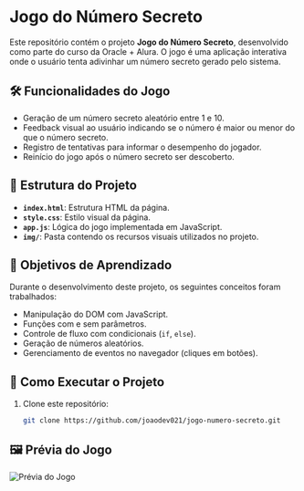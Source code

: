 # Jogo do Número Secreto

Este repositório contém o projeto **Jogo do Número Secreto**, desenvolvido como parte do curso da Oracle + Alura. O jogo é uma aplicação interativa onde o usuário tenta adivinhar um número secreto gerado pelo sistema.

## 🛠️ Funcionalidades do Jogo

- Geração de um número secreto aleatório entre 1 e 10.
- Feedback visual ao usuário indicando se o número é maior ou menor do que o número secreto.
- Registro de tentativas para informar o desempenho do jogador.
- Reinício do jogo após o número secreto ser descoberto.

## 📂 Estrutura do Projeto

- **`index.html`**: Estrutura HTML da página.
- **`style.css`**: Estilo visual da página.
- **`app.js`**: Lógica do jogo implementada em JavaScript.
- **`img/`**: Pasta contendo os recursos visuais utilizados no projeto.

## 🎯 Objetivos de Aprendizado

Durante o desenvolvimento deste projeto, os seguintes conceitos foram trabalhados:

- Manipulação do DOM com JavaScript.
- Funções com e sem parâmetros.
- Controle de fluxo com condicionais (`if`, `else`).
- Geração de números aleatórios.
- Gerenciamento de eventos no navegador (cliques em botões).

## 🚀 Como Executar o Projeto

1. Clone este repositório:
   ```bash
   git clone https://github.com/joaodev021/jogo-numero-secreto.git


## 🖼️ Prévia do Jogo

![Prévia do Jogo](img/preview.png)

